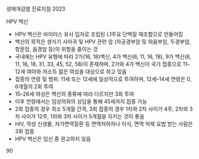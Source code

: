 성매개감염 진료지침 2023

HPV
백신
* HPV 백신은 바이러스 유사 입자로 조립된 L1주요 단백질 재조합으로 만들어짐
* 백신의 목적은 생식기 사마귀 및 HPV 관련 암 (자궁경부암 및 외음부암, 두경부암, 항문암, 음경암 등)의 위험을 줄이는 것
* 국내에는 HPV 유형에 따라 2가(16, 18)백신, 4가 백신(6, 11, 16, 18), 9가 백신(6, 11, 16, 18, 31, 33, 45, 52, 58)이 존재하며, 2가와 4가 백신이 국가 접종으로 11–12세 여아와 저소득 젊은 여성을 대상으로 하고 있음
* 접종의 연령 및 범위: 11세 또는 12세에 일상적으로 투여하며, 12세–14세 연령은 0, 6개월의 2회 투여
* 15–26세 여성은 백신의 종류에 따라 다르지만 3회 투여
* 이후 연령에서는 임상의와의 상담을 통해 45세까지 접종 가능
* 2회 접종의 경우 최소 5개월 간격, 3회 접종의 경우 1차와 2차 사이가 4주, 2차와 3차 사이가 12주, 1차와 3차 사이가 5개월을 지키는 것이 좋음
* HIV, 악성 신생물, 자가면역질환 등 면역저하자나 이식, 면역 억제 요법 받는 사람은 3회 접종
* HPV 백신은 임신 중 권고하지 않음

<PAGE>90